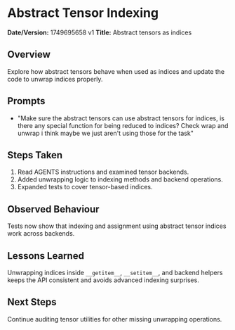 # Abstract Tensor Indexing

**Date/Version:** 1749695658 v1
**Title:** Abstract tensors as indices

## Overview
Explore how abstract tensors behave when used as indices and update the code to unwrap indices properly.

## Prompts
- "Make sure the abstract tensors can use abstract tensors for indices, is there any special function for being reduced to indices? Check wrap and unwrap i think maybe we just aren't using those for the task"

## Steps Taken
1. Read AGENTS instructions and examined tensor backends.
2. Added unwrapping logic to indexing methods and backend operations.
3. Expanded tests to cover tensor-based indices.

## Observed Behaviour
Tests now show that indexing and assignment using abstract tensor indices work across backends.

## Lessons Learned
Unwrapping indices inside `__getitem__`, `__setitem__`, and backend helpers keeps the API consistent and avoids advanced indexing surprises.

## Next Steps
Continue auditing tensor utilities for other missing unwrapping operations.
